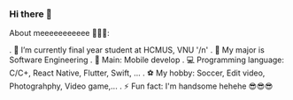 ### Hi there 👋

About meeeeeeeeeee 👀👀👀:

. 🔭 I’m currently final year student at HCMUS, VNU '/n'
. 💼 My major is Software Engineering
. 📱 Main: Mobile develop 
. 💻 Programming language: C/C+, React Native, Flutter, Swift, ... 
. ⚽ My hobby: Soccer, Edit video, Photograhphy, Video game,...
. ⚡ Fun fact: I'm handsome hehehe 😎😎😎

